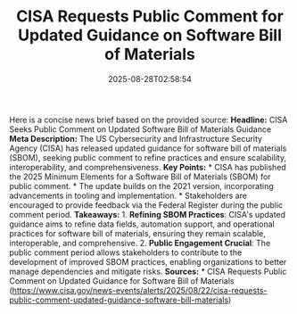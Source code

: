 ﻿---
title: "CISA Requests Public Comment for Updated Guidance on Software Bill of Materials "
date: "2025-08-28T02:58:54"
category: "Markets"
summary: ""
slug: "cisa requests public comment for updated guidance on softwar"
source_urls:
  - "https://www.cisa.gov/news-events/alerts/2025/08/22/cisa-requests-public-comment-updated-guidance-software-bill-materials"
seo:
  title: "CISA Requests Public Comment for Updated Guidance on Software Bill of Materials  | Hash n Hedge"
  description: ""
  keywords: ["news", "markets", "brief"]
---
Here is a concise news brief based on the provided source:  **Headline:** CISA Seeks Public Comment on Updated Software Bill of Materials Guidance  **Meta Description:** The US Cybersecurity and Infrastructure Security Agency (CISA) has released updated guidance for software bill of materials (SBOM), seeking public comment to refine practices and ensure scalability, interoperability, and comprehensiveness.  **Key Points:**  * CISA has published the 2025 Minimum Elements for a Software Bill of Materials (SBOM) for public comment. * The update builds on the 2021 version, incorporating advancements in tooling and implementation. * Stakeholders are encouraged to provide feedback via the Federal Register during the public comment period.  **Takeaways:**  1. **Refining SBOM Practices**: CISA's updated guidance aims to refine data fields, automation support, and operational practices for software bill of materials, ensuring they remain scalable, interoperable, and comprehensive. 2. **Public Engagement Crucial**: The public comment period allows stakeholders to contribute to the development of improved SBOM practices, enabling organizations to better manage dependencies and mitigate risks.  **Sources:**  * CISA Requests Public Comment on Updated Guidance for Software Bill of Materials (https://www.cisa.gov/news-events/alerts/2025/08/22/cisa-requests-public-comment-updated-guidance-software-bill-materials) 
